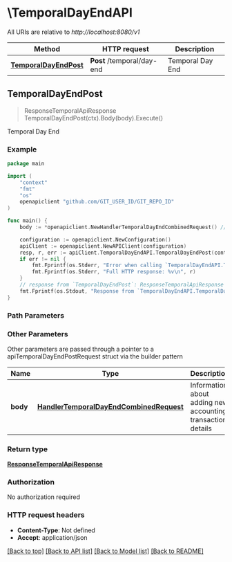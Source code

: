 # \TemporalDayEndAPI

All URIs are relative to *http://localhost:8080/v1*

Method | HTTP request | Description
------------- | ------------- | -------------
[**TemporalDayEndPost**](TemporalDayEndAPI.md#TemporalDayEndPost) | **Post** /temporal/day-end | Temporal Day End



## TemporalDayEndPost

> ResponseTemporalApiResponse TemporalDayEndPost(ctx).Body(body).Execute()

Temporal Day End



### Example

```go
package main

import (
	"context"
	"fmt"
	"os"
	openapiclient "github.com/GIT_USER_ID/GIT_REPO_ID"
)

func main() {
	body := *openapiclient.NewHandlerTemporalDayEndCombinedRequest() // HandlerTemporalDayEndCombinedRequest | Information about adding new accounting transaction details

	configuration := openapiclient.NewConfiguration()
	apiClient := openapiclient.NewAPIClient(configuration)
	resp, r, err := apiClient.TemporalDayEndAPI.TemporalDayEndPost(context.Background()).Body(body).Execute()
	if err != nil {
		fmt.Fprintf(os.Stderr, "Error when calling `TemporalDayEndAPI.TemporalDayEndPost``: %v\n", err)
		fmt.Fprintf(os.Stderr, "Full HTTP response: %v\n", r)
	}
	// response from `TemporalDayEndPost`: ResponseTemporalApiResponse
	fmt.Fprintf(os.Stdout, "Response from `TemporalDayEndAPI.TemporalDayEndPost`: %v\n", resp)
}
```

### Path Parameters



### Other Parameters

Other parameters are passed through a pointer to a apiTemporalDayEndPostRequest struct via the builder pattern


Name | Type | Description  | Notes
------------- | ------------- | ------------- | -------------
 **body** | [**HandlerTemporalDayEndCombinedRequest**](HandlerTemporalDayEndCombinedRequest.md) | Information about adding new accounting transaction details | 

### Return type

[**ResponseTemporalApiResponse**](ResponseTemporalApiResponse.md)

### Authorization

No authorization required

### HTTP request headers

- **Content-Type**: Not defined
- **Accept**: application/json

[[Back to top]](#) [[Back to API list]](../README.md#documentation-for-api-endpoints)
[[Back to Model list]](../README.md#documentation-for-models)
[[Back to README]](../README.md)

